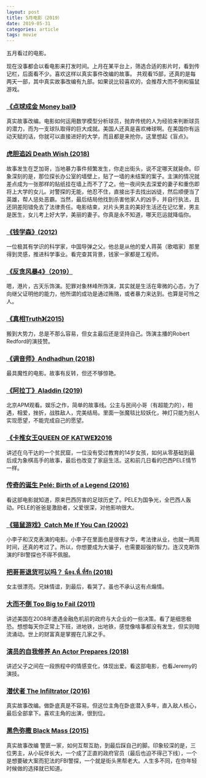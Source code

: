 ```yaml
---
layout: post
title: 5月电影（2019）
date: 2019-05-31
categories: article
tags: movie
---
```


五月看过的电影。

现在没事都会以看电影来打发时间。上月在某平台上，筛选合适的影片时，看到传记栏，后面看不少。喜欢这样以真实事件改编的故事。
共观看15部，还真的是每两天一部，其中真实故事改编有九部。如果说比较喜欢的，会推荐大而不倒和猫鼠游戏。



### [《点球成金 Money ball》](https://movie.douban.com/subject/3023164/)
真实故事改编。电影如何运用数学模型分析球员，抛弃传统的人为经验来判断球员的潜力，而为一支球队取得的巨大成就。美国人还真是喜欢棒球啊。在美国你有运动天赋的话，你就可以直接进好的大学，而且都是来抢你，这里想起《盲点》。

### [虎胆追凶 Death Wish (2018)](https://movie.douban.com/subject/3078549/)
故事发生在芝加哥，当地暴力事件频繁发生，你走出街头，说不定哪天就毙命。印象深刻的是，那位探长办公室的墙壁上，贴了一墙的未结案的案子。主演的情况就差点成为一张那样的贴纸挂在墙上而不了了之。他一夜间失去深爱的妻子和重伤即将上大学的女儿。对警探的无能，他忍不住，直接出手去找出凶徒，然后顺便当了英雄，帮人惩处恶霸。当然，最后结局他找到杀害他家人的凶手，并自行执法，且还阴差阳错免去了法律责任。电影结束，对片头男主的美好生活还在记忆里，男主是医生，女儿考上好大学，美丽的妻子。你真是永不知道，哪天厄运就降临你。
### [《钱学森》(2012)](https://movie.douban.com/subject/6041200/)
一位极其有学识的科学家，中国导弹之父。他总是从他的爱人蒋英（歌唱家）那里得到灵感，推进科学事业。看完查其背景，钱家一家都是工程师。
### [《反贪风暴4》（2019）](https://movie.douban.com/subject/27202819/)
嗯，港片，古天乐饰演。犯罪对象林峰所饰演，其实就是生活在卑微的心态，为了向继父证明他的能力，他所谓的成功是通过贿赂，或者暴力来达到。也算是可怜之人。
### [《真相Truth》(2015)](https://movie.douban.com/subject/25925430/)
搬到大势力，总是不那么容易，但女主最后还是坚持自己。饰演主播的Robert Redford的演技赞。

### [《调音师》Andhadhun (2018)](https://movie.douban.com/subject/30334073/)
最具魔性的电影。故事有反转，但还不够惊艳。
### [《阿拉丁》Aladdin (2019)](https://movie.douban.com/subject/26891256/)

北京APM观看。娱乐之作，简单的故事线。公主与民间小哥（有超能力的），相遇，相爱，挫折，战胜敌人，完美结局。里面一张魔毯比较妖化，神灯只能为别人实现愿望，不能完成自己的愿望。
### [《卡推女王QUEEN OF KATWE》2016](https://movie.douban.com/subject/26265101/)

讲述在乌干达的一个贫民窟，一位没有受过教育的14岁女孩，如何从零基础到最后成为象棋高手的故事，最后也改变了家庭生活。这和前几日看的巴西PELE情节一样。

### [传奇的诞生 Pelé: Birth of a Legend (2016)](https://movie.douban.com/subject/3073268/)
看这部电影就知道，原来巴西厉害的足球历史了。PELE为国争光，全巴西人轰动。PELE的爸爸是激励者，父爱很深，对他影响很大。

### [《猫鼠游戏》Catch Me If You Can (2002)](https://movie.douban.com/subject/1305487/)
小李子和汉克表演的电影。小李子在里面也是很有才华，考法律从业，也就一两周时间，还真的考过了。所以，你想要成为大骗子，也需要超强的智力。连汉克斯饰演的FBI警探也不得不佩服。

### [把哥哥退货可以吗？ น้อง.พี่.ที่รัก (2018)](https://movie.douban.com/subject/30192287/)
女主很漂亮。兄妹情谊，到最后，看哭了。虽也不承认这有点煽情。 

### [大而不倒 Too Big to Fail (2011)](https://movie.douban.com/subject/6013501/)
讲述美国在2008年遭遇金融危机前的政府与大企业的一些决策。看了是细思极恐。想想每天你正常上下班，进地铁，出地铁，感觉像啥事都没有发生，但实则暗流涌动。世上的财富真是掌握在几家之手。
### [演员的自我修养 An Actor Prepares (2018)](https://movie.douban.com/subject/26792094/)
讲述父子之间在一段旅程中的情感变化，体现出爱。看这部电影，也看Jeremy的演技。
### [潜伏者 The Infiltrator (2016)](https://movie.douban.com/subject/3428500/)
真实故事改编。做卧底真是不容易。但这位主角在卧底潜入多年，直入敌人核心，最后全部拿下。喜欢主角的出演，很到位。
### [黑色弥撒 Black Mass (2015)](https://movie.douban.com/subject/3432861/)
真实故事改编
警匪一家，如何互帮互助，到最后踩自己的脚。印象较深的是，三位男主，从小玩伴长大，一个成了正直的政府官员（最后也迫不得己下线），一个是想要破大案而犯法的FBI警探，一个就是街头黑帮老大。人生多不同，在你年轻时候做的选择就已知道。

